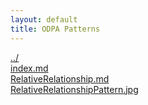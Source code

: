 ```yaml
---
layout: default
title: ODPA Patterns
---
```

  
[../](../)  
[index.md](./index.md)  
[RelativeRelationship.md](./RelativeRelationship.md)  
[RelativeRelationshipPattern.jpg](./RelativeRelationshipPattern.jpg)  
